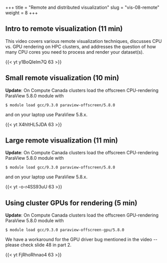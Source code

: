 +++
title = "Remote and distributed visualization"
slug = "vis-08-remote"
weight = 8
+++

## Intro to remote visualization (11 min)

This video covers various remote visualization techniques, discusses CPU vs. GPU rendering on HPC clusters, and
addresses the question of how many CPU cores you need to process and render your dataset(s).

<!-- 08a-basics.mp4 -->
{{< yt y1BoQIelm7Q 63 >}}

## Small remote visualization (10 min)

**Update**: On Compute Canada clusters load the offscreen CPU-rendering ParaView 5.8.0 module with
```
$ module load gcc/9.3.0 paraview-offscreen/5.8.0
```
and on your laptop use ParaView 5.8.x.

<!-- 08b-deep-impact.mp4 -->
{{< yt X4hItHL5JDA 63 >}}

## Large remote visualization (11 min)

**Update**: On Compute Canada clusters load the offscreen CPU-rendering ParaView 5.8.0 module with
```
$ module load gcc/9.3.0 paraview-offscreen/5.8.0
```
and on your laptop use ParaView 5.8.x.

<!-- 08c-airfoil.mp4 -->
{{< yt -o-r4SS93uU 63 >}}

## Using cluster GPUs for rendering (5 min)

**Update**: On Compute Canada clusters load the offscreen GPU-rendering ParaView 5.8.0 module with
```
$ module load gcc/9.3.0 paraview-offscreen-gpu/5.8.0
```

We have a workaround for the GPU driver bug mentioned in the video -- please check slide 48 in part 2.

<!-- 08d-gpu.mp4 -->
{{< yt FjRhoRhnao4 63 >}}
